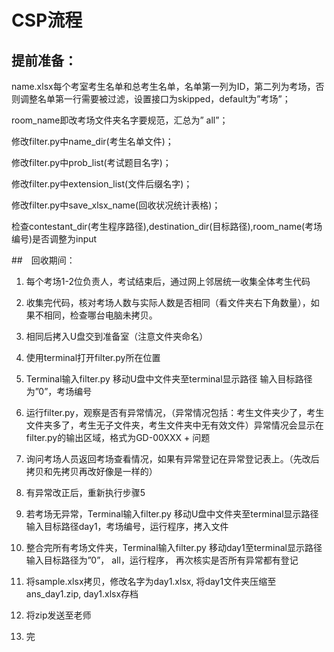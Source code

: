 # CSP流程

## 提前准备：

name.xlsx每个考室考生名单和总考生名单，名单第一列为ID，第二列为考场，否则调整名单第一行需要被过滤，设置接口为skipped，default为”考场”；

room_name即改考场文件夹名字要规范，汇总为” all”；

修改filter.py中name_dir(考生名单文件)；

修改filter.py中prob_list(考试题目名字)；

修改filter.py中extension_list(文件后缀名字)；

修改filter.py中save_xlsx_name(回收状况统计表格)；

检查contestant_dir(考生程序路径),destination_dir(目标路径),room_name(考场编号)是否调整为input



##　回收期间：

1. 每个考场1-2位负责人，考试结束后，通过网上邻居统一收集全体考生代码

2. 收集完代码，核对考场人数与实际人数是否相同（看文件夹右下角数量），如果不相同，检查哪台电脑未拷贝。

3. 相同后拷入U盘交到准备室（注意文件夹命名） 

4. 使用terminal打开filter.py所在位置

5. Terminal输入filter.py 移动U盘中文件夹至terminal显示路径 输入目标路径为”0”，考场编号

6. 运行filter.py，观察是否有异常情况，（异常情况包括：考生文件夹少了，考生文件夹多了，考生无子文件夹，考生文件夹中无有效文件）异常情况会显示在filter.py的输出区域，格式为GD-00XXX + 问题
7. 询问考场人员返回考场查看情况，如果有异常登记在异常登记表上。（先改后拷贝和先拷贝再改好像是一样的）

8. 有异常改正后，重新执行步骤5

9. 若考场无异常，Terminal输入filter.py 移动U盘中文件夹至terminal显示路径 输入目标路径day1，考场编号，运行程序，拷入文件

10. 整合完所有考场文件夹，Terminal输入filter.py 移动day1至terminal显示路径 输入目标路径为”0”， all，运行程序， 再次核实是否所有异常都有登记

11. 将sample.xlsx拷贝，修改名字为day1.xlsx, 将day1文件夹压缩至ans_day1.zip, day1.xlsx存档

12. 将zip发送至老师

13. 完